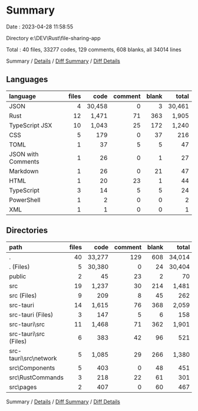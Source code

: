 # Summary

Date : 2023-04-28 11:58:55

Directory e:\\DEV\\Rust\\file-sharing-app

Total : 40 files,  33277 codes, 129 comments, 608 blanks, all 34014 lines

Summary / [Details](details.md) / [Diff Summary](diff.md) / [Diff Details](diff-details.md)

## Languages
| language | files | code | comment | blank | total |
| :--- | ---: | ---: | ---: | ---: | ---: |
| JSON | 4 | 30,458 | 0 | 3 | 30,461 |
| Rust | 12 | 1,471 | 71 | 363 | 1,905 |
| TypeScript JSX | 10 | 1,043 | 25 | 172 | 1,240 |
| CSS | 5 | 179 | 0 | 37 | 216 |
| TOML | 1 | 37 | 5 | 5 | 47 |
| JSON with Comments | 1 | 26 | 0 | 1 | 27 |
| Markdown | 1 | 26 | 0 | 21 | 47 |
| HTML | 1 | 20 | 23 | 1 | 44 |
| TypeScript | 3 | 14 | 5 | 5 | 24 |
| PowerShell | 1 | 2 | 0 | 0 | 2 |
| XML | 1 | 1 | 0 | 0 | 1 |

## Directories
| path | files | code | comment | blank | total |
| :--- | ---: | ---: | ---: | ---: | ---: |
| . | 40 | 33,277 | 129 | 608 | 34,014 |
| . (Files) | 5 | 30,380 | 0 | 24 | 30,404 |
| public | 2 | 45 | 23 | 2 | 70 |
| src | 19 | 1,237 | 30 | 214 | 1,481 |
| src (Files) | 9 | 209 | 8 | 45 | 262 |
| src-tauri | 14 | 1,615 | 76 | 368 | 2,059 |
| src-tauri (Files) | 3 | 147 | 5 | 6 | 158 |
| src-tauri\\src | 11 | 1,468 | 71 | 362 | 1,901 |
| src-tauri\\src (Files) | 6 | 383 | 42 | 96 | 521 |
| src-tauri\\src\\network | 5 | 1,085 | 29 | 266 | 1,380 |
| src\\Components | 5 | 403 | 0 | 48 | 451 |
| src\\RustCommands | 3 | 218 | 22 | 61 | 301 |
| src\\pages | 2 | 407 | 0 | 60 | 467 |

Summary / [Details](details.md) / [Diff Summary](diff.md) / [Diff Details](diff-details.md)